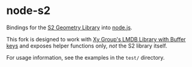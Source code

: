 # node-s2

Bindings for the [S2 Geometry Library](https://code.google.com/p/s2-geometry-library/) into
[node.js](http://nodejs.org/).

This fork is designed to work with [Xy Group's LMDB Library with Buffer keys](https://github.com/xygroup/node-lmdb-buffer) and exposes
helper functions only, *not* the S2 library itself.

For usage information, see the examples in the `test/` directory.